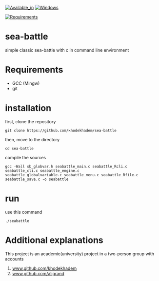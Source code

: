 
[![Available_in](https://img.shields.io/badge/-Available%20in-555)]()
[![Windows](https://img.shields.io/badge/-WINDOWS-blue)](https://www.microsoft.com/en-us/windows)



[![Requirements](https://img.shields.io/badge/Requirements-gcc%20%2F%20git-blue)]()



# sea-battle
simple classic sea-battle with c in command line environment

# Requirements
* GCC (Mingw)
* git

# installation
first, clone the repository

    git clone https://github.com/khodekhadem/sea-battle

then, move to the directory

    cd sea-battle

compile the sources

    gcc -Wall sb_globvar.h seabattle_main.c seabattle_Rcli.c seabattle_cli.c seabattle_engine.c
    seabattle_globalvariable.c seabattle_menu.c seabattle_Rfile.c seabattle_save.c -o seabattle

# run
use this command

    ./seabattle

# Additional explanations
This project is an academic(university) project in a two-person group with accounts
1. www.github.com/khodekhadem
2. www.github.com/aligrand


